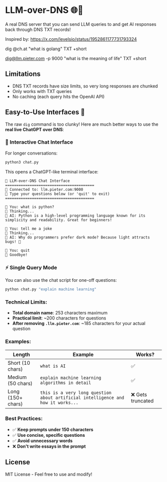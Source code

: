 # LLM-over-DNS 🌐🤖

A real DNS server that you can send LLM queries to and get AI responses back through DNS TXT records!

Inspired by: https://x.com/levelsio/status/1952861177731793324

dig @ch.at "what is golang" TXT +short

dig@llm.pieter.com -p 9000 "what is the meaning of life" TXT +short

## Limitations

- DNS TXT records have size limits, so very long responses are chunked
- Only works with TXT queries
- No caching (each query hits the OpenAI API)

## Easy-to-Use Interfaces 🎯

The raw `dig` command is too clunky! Here are much better ways to use the **real live ChatGPT over DNS**:

### 💬 **Interactive Chat Interface**

For longer conversations:

```bash
python3 chat.py
```

This opens a ChatGPT-like terminal interface:

```
🤖 LLM-over-DNS Chat Interface
========================================
📡 Connected to: llm.pieter.com:9000
💬 Type your questions below (or 'quit' to exit)
========================================

🙋 You: what is python?
🤔 Thinking...
🤖 AI: Python is a high-level programming language known for its simplicity and readability. Great for beginners!

🙋 You: tell me a joke
🤔 Thinking...
🤖 AI: Why do programmers prefer dark mode? Because light attracts bugs! 🐛

🙋 You: quit
👋 Goodbye!
```

### ⚡ **Single Query Mode**

You can also use the chat script for one-off questions:

```bash
python chat.py "explain machine learning"
```

### **Technical Limits:**

- **Total domain name**: 253 characters maximum
- **Practical limit**: ~200 characters for questions
- **After removing `.llm.pieter.com`**: ~185 characters for your actual question

### **Examples:**

| Length            | Example                                                                          | Works?            |
| ----------------- | -------------------------------------------------------------------------------- | ----------------- |
| Short (10 chars)  | `what is AI`                                                                     | ✅                |
| Medium (50 chars) | `explain machine learning algorithms in detail`                                  | ✅                |
| Long (150+ chars) | `this is a very long question about artificial intelligence and how it works...` | ❌ Gets truncated |

### **Best Practices:**

- ✅ **Keep prompts under 150 characters**
- ✅ **Use concise, specific questions**
- ✅ **Avoid unnecessary words**
- ❌ **Don't write essays in the prompt**

## License

MIT License - Feel free to use and modify!
